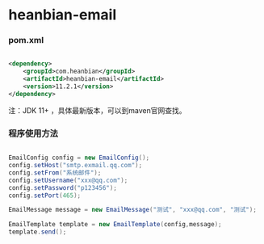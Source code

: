 # heanbian-email

### pom.xml

```xml

<dependency>
	<groupId>com.heanbian</groupId>
	<artifactId>heanbian-email</artifactId>
	<version>11.2.1</version>
</dependency>

```

注：JDK 11+ ，具体最新版本，可以到maven官网查找。

### 程序使用方法

```java

EmailConfig config = new EmailConfig();
config.setHost("smtp.exmail.qq.com");
config.setFrom("系统邮件");
config.setUsername("xxx@qq.com");
config.setPassword("p123456");
config.setPort(465);

EmailMessage message = new EmailMessage("测试", "xxx@qq.com", "测试");

EmailTemplate template = new EmailTemplate(config,message);
template.send();

```
